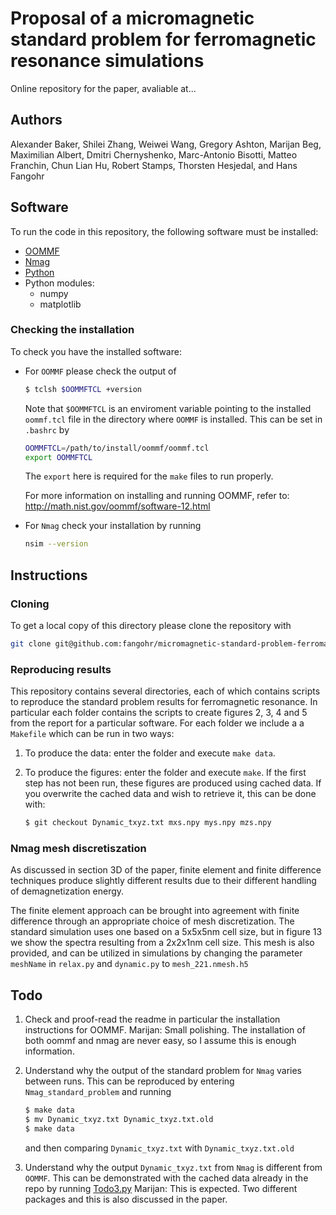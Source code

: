 # Proposal of a micromagnetic standard problem for ferromagnetic resonance simulations

Online repository for the paper, avaliable at...

## Authors
Alexander Baker, Shilei Zhang, Weiwei Wang, Gregory Ashton, Marijan Beg,
Maximilian Albert, Dmitri Chernyshenko, Marc-Antonio Bisotti, Matteo Franchin,
Chun Lian Hu, Robert Stamps, Thorsten Hesjedal, and Hans Fangohr

## Software

To run the code in this repository, the following software must be installed:

* [OOMMF](http://math.nist.gov/oommf/)
* [Nmag](http://nmag.soton.ac.uk/nmag/)
* [Python](https://www.python.org)
* Python modules:
  * numpy
  * matplotlib

### Checking the installation

To check you have the installed software:

* For `OOMMF` please check the output of

    ```bash
    $ tclsh $OOMMFTCL +version
    ```

  Note that `$OOMMFTCL` is an enviroment variable pointing to the installed
  `oommf.tcl` file in the directory where `OOMMF` is installed. This can be
  set in `.bashrc` by

    ```bash
    OOMMFTCL=/path/to/install/oommf/oommf.tcl
    export OOMMFTCL
    ```

    The `export` here is required for the `make` files to run properly.
	
	For more information on installing and running OOMMF, refer to:
	http://math.nist.gov/oommf/software-12.html

* For `Nmag` check your installation by running

    ```bash
    nsim --version
    ```

## Instructions

### Cloning

To get a local copy of this directory please clone the repository with

```bash
git clone git@github.com:fangohr/micromagnetic-standard-problem-ferromagnetic-resonance.git
```

### Reproducing results

This repository contains several directories, each of which contains scripts to
reproduce the standard problem results for ferromagnetic resonance. In particular each
folder contains the scripts to create figures 2, 3, 4 and 5 from the report for a
particular software. For each folder we include a a `Makefile` which can be
run in two ways:

1. To produce the data: enter the folder and execute `make data`.

2. To produce the figures: enter the folder and execute `make`. If the first
   step has not been run, these figures are produced using cached data. If you
   overwrite the cached data and wish to retrieve it, this can be done with:

    ```bash
    $ git checkout Dynamic_txyz.txt mxs.npy mys.npy mzs.npy
    ```

	
### Nmag mesh discretiszation

As discussed in section 3D of the paper, finite element and finite difference
techniques produce slightly different results due to their different handling
of demagnetization energy.

The finite element approach can be brought into agreement with finite
difference through an appropriate choice of mesh discretization. The standard
simulation uses one based on a 5x5x5nm cell size, but in figure 13 we show the
spectra resulting from a 2x2x1nm cell size. This mesh is also provided, and 
can be utilized in simulations by changing the parameter `meshName` in 
`relax.py` and `dynamic.py` to `mesh_221.nmesh.h5`

## Todo
1. Check and proof-read the readme in particular the installation instructions
   for OOMMF. Marijan: Small polishing. The installation of both oommf and
   nmag are never easy, so I assume this is enough information.

2. Understand why the output of the standard problem for `Nmag` varies between
   runs. This can be reproduced by entering `Nmag_standard_problem` and running

    ```bash
    $ make data
    $ mv Dynamic_txyz.txt Dynamic_txyz.txt.old
    $ make data
    ```

   and then comparing `Dynamic_txyz.txt` with `Dynamic_txyz.txt.old`


3. Understand why the output `Dynamic_txyz.txt` from `Nmag` is different from
   `OOMMF`. This can be demonstrated with the cached data already in the repo
   by running [Todo3.py](Todo3.py) Marijan: This is expected. Two different
   packages and this is also discussed in the paper.
